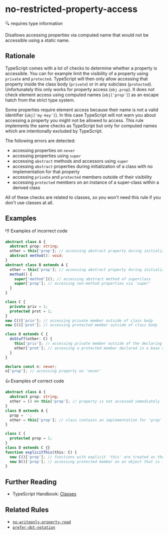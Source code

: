 # no-restricted-property-access

:mag: requires type information

Disallows accessing properties via computed name that would not be accessible using a static name.

## Rationale

TypeScript comes with a lot of checks to determine whether a property is accessible. You can for example limit the visibility of a property using `private` and `protected`. TypeScript will then only allow accessing that property inside the class body (`private`) or in any subclass (`protected`). Unfortunately this only works for property access (`obj.prop`). It does not check element access using computed names (`obj['prop']`) as an escape hatch from the strict type system.

Some properties require element access because their name is not a valid identifier (`obj['my-key']`). In this case TypeScript will not warn you about accessing a property you might not be allowed to access.
This rule implements the same checks as TypeScript but only for computed names which are intentionally excluded by TypeScript.

The following errors are detected:

* accessing properties on `never`
* accessing properties using `super`
* accessing `abstract` methods and accessors using `super`
* accessing `abstract` properties during initialization of a class with no implementation for that property
* accessing `private` and `protected` members outside of their visibility
* accessing `protected` members on an instance of a super-class within a derived class

All of these checks are related to classes, so you won't need this rule if you don't use classes at all.

## Examples

:thumbsdown: Examples of incorrect code

```ts
abstract class A {
  abstract prop: string;
  other = this['prop']; // accessing abstract property during initialization of the class
  abstract method(): void;
}
abstract class B extends A {
  other = this['prop']; // accessing abstract property during initialization of a subclass if there is no implementation for that property
  method() {
    super['method'](); // accessing abstract method of superclass
    super['prop']; // accessing non-method properties via 'super'
  }
}

class C {
  private priv = 1;
  protected prot = 1;
}
new C()['priv']; // accessing private member outside of class body
new C()['prot']; // accessing protected member outside of class body

class D extends C {
  doStuff(other: C) {
    this['priv']; // accessing private member outside of the declaring class' body
    other['prot']; // accessing a protected member declared in a base class on an instance that is not instanceof the containing class
  }
}

declare const n: never;
n['prop']; // accessing property on 'never'
```

:thumbsup: Examples of correct code

```ts
abstract class A {
  abstract prop: string;
  other = () => this['prop']; // property is not accessed immediately
}
class B extends A {
  prop = '';
  other = this['prop']; // class contains an implementation for 'prop'
}

class C {
  protected prop = 1;
}
class D extends C {}
function explicitThis(this: C) {
  new C()['prop']; // functions with explicit 'this' are treated as they were in the class body when checking protected member access
  new D()['prop']; // accessing protected member on an object that is instanceof the containing class
}
```

## Further Reading

* TypeScript Handbook: [Classes](https://www.typescriptlang.org/docs/handbook/classes.html)

## Related Rules

* [`no-writeonly-property-read`](no-writeonly-property-read.md)
* [`prefer-dot-notation`](prefer-dot-notation.md)
